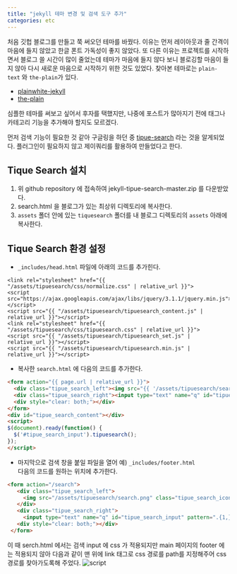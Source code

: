 ```yaml
---
title: "jekyll 테마 변경 및 검색 도구 추가"
categories: etc
---
```

처음 깃헙 블로그를 만들고 쭉 써오던 테마를 바꿨다. 이유는 먼저 레이아웃과 줄 간격이 마음에 들지 않았고 한글 폰트 가독성이 좋지 않았다. 또 다른 이유는 프로젝트를 시작하면서 블로그 쓸 시간이 많이 줄었는데 테마가 마음에 들지 않다 보니 블로깅할 마음이 들지 않아 다시 새로운 마음으로 시작하기 위한 것도 있었다. 찾아본 테마로는  ```plain-text``` 와 ```the-plain```가 있다.

+ [plainwhite-jekyll](https://github.com/samarsault/plainwhite-jekyll)
+ [the-plain](https://github.com/heiswayi/the-plain)

심플한 테마를 써보고 싶어서 후자를 택했지만, 나중에 포스트가 많아지기 전에 태그나 카테고리 기능을 추가해야 할지도 모르겠다. 

먼저 검색 기능이 필요한 것 같아 구글링을 하던 중 [tipue-search](https://github.com/jekylltools/jekyll-tipue-search) 라는 것을 알게되었다. 플러그인이 필요하지 않고 제이쿼리를 활용하여 만들었다고 한다. 

## Tique Search 설치
1. 위 github repository 에 접속하여 jekyll-tipue-search-master.zip 를 다운받았다.
2. search.html 을 블로그가 있는 최상위 디렉토리에 복사한다. 
3. ```assets``` 폴더 안에 있는 ```tiquesearch``` 폴더를 내 블로그 디렉토리의 ```assets``` 아래에 복사한다. 

## Tique Search 환경 설정
+ ```_includes/head.html``` 파일에 아래의 코드를 추가힌다.   
```
<link rel="stylesheet" href="{{ "/assets/tipuesearch/css/normalize.css" | relative_url }}">
<script src="https://ajax.googleapis.com/ajax/libs/jquery/3.1.1/jquery.min.js"></script>
<script src="{{ "/assets/tipuesearch/tipuesearch_content.js" | relative_url }}"></script>
<link rel="stylesheet" href="{{ "/assets/tipuesearch/css/tipuesearch.css" | relative_url }}">
<script src="{{ "/assets/tipuesearch/tipuesearch_set.js" | relative_url }}"></script>
<script src="{{ "/assets/tipuesearch/tipuesearch.min.js" | relative_url }}"></script>
```

+ 복사한 ```search.html``` 에 다음의 코드를 추가한다.  

```html
<form action="{{ page.url | relative_url }}">
  <div class="tipue_search_left"><img src="{{ '/assets/tipuesearch/search.png' | relative_url }}" class="tipue_search_icon"></div>
  <div class="tipue_search_right"><input type="text" name="q" id="tipue_search_input" pattern=".{3,}" title="At least 3 characters" required></div>
  <div style="clear: both;"></div>
</form>
<div id="tipue_search_content"></div>
<script>
$(document).ready(function() {
  $('#tipue_search_input').tipuesearch();
});
</script>
```

+ 마지막으로 검색 창을 붙일 파일을 열어 예) ```_includes/footer.html```  
다음의 코드를 원하는 위치에 추가한다. 

```html
<form action="/search">
   <div class="tipue_search_left">
     <img src="/assets/tipuesearch/search.png" class="tipue_search_icon">
   </div>
   <div class="tipue_search_right">
     <input type="text" name="q" id="tipue_search_input" pattern=".{1,}" title="At least 1 characters" required></div>
   <div style="clear: both;"></div>
 </form>
 ```

 이 때 serch.html 에서는 검색 input 에 css 가 적용되지만 main 페이지의 footer 에는 적용되지 않아 다음과 같이 맨 위에 link 태그로 css 경로를 path를 지정해주어 css 경로를 찾아가도록해 주었다.
 ![script](https://user-images.githubusercontent.com/26542094/91661428-f88cb400-eb16-11ea-8dcb-8d16eb4aabaa.png)
